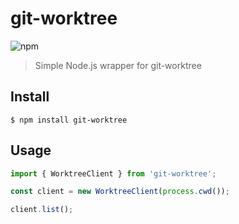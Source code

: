 # git-worktree

![npm](https://img.shields.io/npm/v/git-worktree)

> Simple Node.js wrapper for git-worktree

## Install

```
$ npm install git-worktree
```

## Usage

```js
import { WorktreeClient } from 'git-worktree';

const client = new WorktreeClient(process.cwd());

client.list();
```
